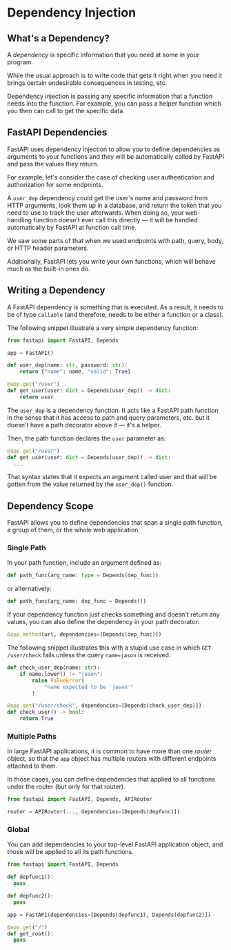 # Dependency Injection

## What's a Dependency?

A *dependency* is specific information that you need at some in your program.

While the usual approach is to write code that gets it right when you need it brings certain undesirable consequences in testing, etc.

Dependency injection is passing any specific information that a function needs into the function. For example, you can pass a helper function which you then can call to get the specific data.

## FastAPI Dependencies

FastAPI uses dependency injection to allow you to define dependencies as arguments to your functions and they will be automatically called by FastAPI and pass the values they return.

For example, let's consider the case of checking user authentication and authorization for some endpoints.

A `user_dep` dependency could get the user's name and password from HTTP arguments, look them up in a database, and return the token that you need to use to track the user afterwards. When doing so, your web-handling function doesn't ever call this directly &mdash; it will be handled automatically by FastAPI at function call time.

We saw some parts of that when we used endpoints with path, query, body, or HTTP header parameters.

Additionally, FastAPI lets you write your own functions, which will behave much as the built-in ones do.

## Writing a Dependency

A FastAPI dependency is something that is executed. As a result, it needs to be of type `Callable` (and therefore, needs to be either a function or a class).

The following snippet illustrate a very simple dependency function:

```python
from fastapi import FastAPI, Depends

app = FastAPI()

def user_dep(name: str, password: str):
    return {"name": name, "valid": True}

@app.get("/user")
def get_user(user: dict = Depends(user_dep)) -> dict:
    return user
```


The `user_dep` is a dependency function. It acts like a FastAPI path function in the sense that it has access to path and query parameters, etc. but it doesn't have a path decorator above it &mdash; it's a helper.

Then, the path function declares the `user` parameter as:

```python
@app.get("/user")
def get_user(user: dict = Depends(user_dep)) -> dict:
  ...
```

That syntax states that it expects an argument called user and that will be gotten from the value returned by the `user_dep()` function.

## Dependency Scope

FastAPI allows you to define dependencies that span a single path function, a group of them, or the whole web application.

### Single Path

In your path function, include an argument defined as:

```python
def path_func(arg_name: type = Depends(dep_func))
```

or alternatively:

```python
def path_func(arg_name: dep_func = Depends())
```

If your dependency function just checks something and doesn't return any values, you can also define the dependency in your path decorator:

```python
@app.method(url, dependencies=[Depends(dep_func)])
```

The following snippet illustrates this with a stupid use case in which `GET /user/check` fails unless the query `name=jason` is received.

```python
def check_user_dep(name: str):
    if name.lower() != "jason":
        raise ValueError(
            "name expected to be 'jason'"
        )

@app.get("/user/check", dependencies=[Depends(check_user_dep)])
def check_user() -> bool:
    return True
```

### Multiple Paths

In large FastAPI applications, it is common to have more than one *router* object, so that the `app` object has multiple routers with different endpoints attached to them.

In those cases, you can define dependencies that applied to all functions under the router (but only for that router).

```python
from fastapi import FastAPI, Depends, APIRouter

router = APIRouter(..., dependencies=[Depends(depfunc)])
```

### Global

You can add dependencies to your top-level FastAPI application object, and those will be applied to all its path functions.

```python
from fastapi import FastAPI, Depends

def depfunc1():
  pass

def depfunc2():
  pass

app = FastAPI(dependencies=[Depends(depfunc1), Depends(depfunc2)])

@app.get("/")
def get_root():
  pass
```
